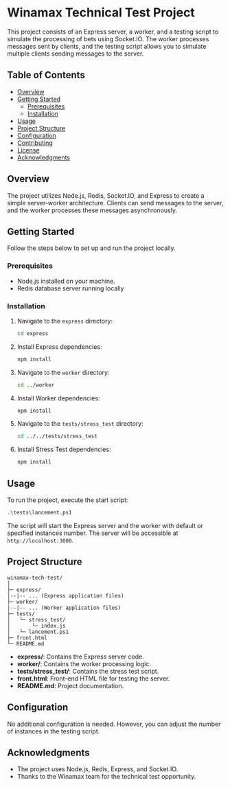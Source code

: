 # Winamax Technical Test Project

This project consists of an Express server, a worker, and a testing script to simulate the processing of bets using Socket.IO. The worker processes messages sent by clients, and the testing script allows you to simulate multiple clients sending messages to the server.

## Table of Contents

- [Overview](#overview)
- [Getting Started](#getting-started)
  - [Prerequisites](#prerequisites)
  - [Installation](#installation)
- [Usage](#usage)
- [Project Structure](#project-structure)
- [Configuration](#configuration)
- [Contributing](#contributing)
- [License](#license)
- [Acknowledgments](#acknowledgments)

## Overview

The project utilizes Node.js, Redis, Socket.IO, and Express to create a simple server-worker architecture. Clients can send messages to the server, and the worker processes these messages asynchronously.

## Getting Started

Follow the steps below to set up and run the project locally.

### Prerequisites

- Node.js installed on your machine.
- Redis database server running locally

### Installation

1. Navigate to the `express` directory:

    ```bash
    cd express
    ```

2. Install Express dependencies:

    ```bash
    npm install
    ```

3. Navigate to the `worker` directory:

    ```bash
    cd ../worker
    ```

4. Install Worker dependencies:

    ```bash
    npm install
    ```

5. Navigate to the `tests/stress_test` directory:

    ```bash
    cd ../../tests/stress_test
    ```

6. Install Stress Test dependencies:

    ```bash
    npm install
    ```

## Usage

To run the project, execute the start script:

```bash
.\tests\lancement.ps1
```

The script will start the Express server and the worker with default or specified instances number. The server will be accessible at `http://localhost:3000`.

## Project Structure

```plaintext
winamax-tech-test/
│
├─ express/
|--|-- ... (Express application files)
├─ worker/
|--|-- ... (Worker application files)
├─ tests/
│   └─ stress_test/
│       └─ index.js
│   └─ lancement.ps1
├─ front.html
└─ README.md
```

- **express/**: Contains the Express server code.
- **worker/**: Contains the worker processing logic.
- **tests/stress_test/**: Contains the stress test script.
- **front.html**: Front-end HTML file for testing the server.
- **README.md**: Project documentation.

## Configuration

No additional configuration is needed. However, you can adjust the number of instances in the testing script.

## Acknowledgments

- The project uses Node.js, Redis, Express, and Socket.IO.
- Thanks to the Winamax team for the technical test opportunity.
